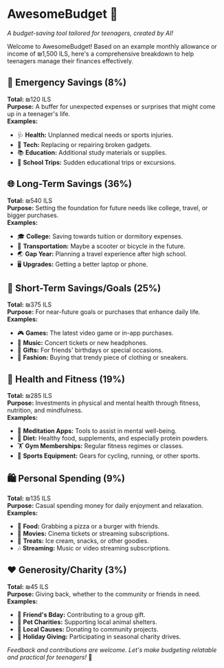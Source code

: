 # AwesomeBudget 🌟
*A budget-saving tool tailored for teenagers, created by AI!*

Welcome to AwesomeBudget! Based on an example monthly allowance or income of ₪1,500 ILS, here's a comprehensive breakdown to help teenagers manage their finances effectively.

## 🚨 Emergency Savings (8%)
**Total:** ₪120 ILS  
**Purpose:** A buffer for unexpected expenses or surprises that might come up in a teenager's life.  
**Examples:**
- 🩺 **Health:** Unplanned medical needs or sports injuries.
- 📱 **Tech:** Replacing or repairing broken gadgets.
- 📚 **Education:** Additional study materials or supplies.
- 🎒 **School Trips:** Sudden educational trips or excursions.

## 🌐 Long-Term Savings (36%)
**Total:** ₪540 ILS  
**Purpose:** Setting the foundation for future needs like college, travel, or bigger purchases.  
**Examples:**
- 🎓 **College:** Saving towards tuition or dormitory expenses.
- 🛴 **Transportation:** Maybe a scooter or bicycle in the future.
- 🌏 **Gap Year:** Planning a travel experience after high school.
- 🖥 **Upgrades:** Getting a better laptop or phone.

## 🎯 Short-Term Savings/Goals (25%)
**Total:** ₪375 ILS  
**Purpose:** For near-future goals or purchases that enhance daily life.  
**Examples:**
- 🎮 **Games:** The latest video game or in-app purchases.
- 🎵 **Music:** Concert tickets or new headphones.
- 🎁 **Gifts:** For friends' birthdays or special occasions.
- 👗 **Fashion:** Buying that trendy piece of clothing or sneakers.

## 💪 Health and Fitness (19%)
**Total:** ₪285 ILS  
**Purpose:** Investments in physical and mental health through fitness, nutrition, and mindfulness.  
**Examples:**
- 🧘 **Meditation Apps:** Tools to assist in mental well-being.
- 🥦 **Diet:** Healthy food, supplements, and especially protein powders.
- 🏋️ **Gym Memberships:** Regular fitness regimes or classes.
- 🚴 **Sports Equipment:** Gears for cycling, running, or other sports.

## 🛍️ Personal Spending (9%)
**Total:** ₪135 ILS  
**Purpose:** Casual spending money for daily enjoyment and relaxation.  
**Examples:**
- 🍕 **Food:** Grabbing a pizza or a burger with friends.
- 🎥 **Movies:** Cinema tickets or streaming subscriptions.
- 🍦 **Treats:** Ice cream, snacks, or other goodies.
- 🎶 **Streaming:** Music or video streaming subscriptions.

## ❤️ Generosity/Charity (3%)
**Total:** ₪45 ILS  
**Purpose:** Giving back, whether to the community or friends in need.  
**Examples:**
- 🎁 **Friend's Bday:** Contributing to a group gift.
- 🐶 **Pet Charities:** Supporting local animal shelters.
- 🌱 **Local Causes:** Donating to community projects.
- 🎄 **Holiday Giving:** Participating in seasonal charity drives.

*Feedback and contributions are welcome. Let's make budgeting relatable and practical for teenagers!* 🎉
